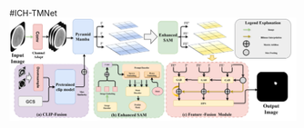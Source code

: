 #ICH-TMNet
![替代文字](https://github.com/D-cx777/ICH-CMNet-main/blob/main/ICH-TMNet-main/Images/ICH-TMNet.png)
